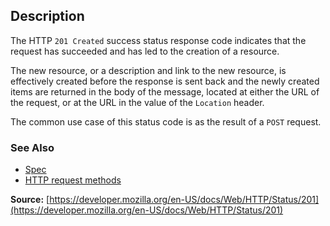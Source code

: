 ## Description

The HTTP `201 Created` success status response code indicates that the request has
succeeded and has led to the creation of a resource.

The new resource, or a description
and link to the new resource, is effectively created before the response is sent back
and the newly created items are returned in the body of the message, located at either
the URL of the request, or at the URL in the value of the `Location` header.

The common use case of this status code is as the result of a `POST`
request.

### See Also
- [Spec](https://www.rfc-editor.org/rfc/rfc9110#status.201)
- [HTTP request methods](https://developer.mozilla.org/en-US/docs/Web/HTTP/Methods)


**Source:** [https://developer.mozilla.org/en-US/docs/Web/HTTP/Status/201](https://developer.mozilla.org/en-US/docs/Web/HTTP/Status/201)
